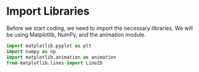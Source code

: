 # Import Libraries

Before we start coding, we need to import the necessary libraries. We will be using Matplotlib, NumPy, and the animation module.

```python
import matplotlib.pyplot as plt
import numpy as np
import matplotlib.animation as animation
from matplotlib.lines import Line2D
```
